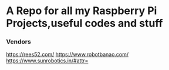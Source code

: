 # A Repo for all my Raspberry Pi Projects,useful codes and stuff

### Vendors
https://rees52.com/
https://www.robotbanao.com/
https://www.sunrobotics.in/#attr=
